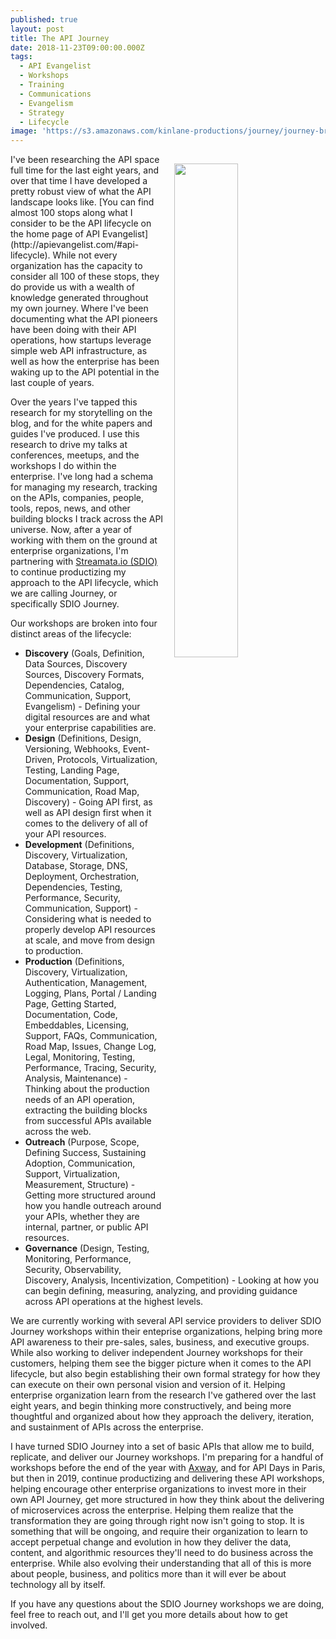 ```yaml
---
published: true
layout: post
title: The API Journey
date: 2018-11-23T09:00:00.000Z
tags:
  - API Evangelist
  - Workshops
  - Training
  - Communications
  - Evangelism
  - Strategy
  - Lifecycle
image: 'https://s3.amazonaws.com/kinlane-productions/journey/journey-bridge.jpg'
---
```

<p><img src="{{ page.image }}" width="45%" align="right" style="padding: 15px;" /></p>I've been researching the API space full time for the last eight years, and over that time I have developed a pretty robust view of what the API landscape looks like. [You can find almost 100 stops along what I consider to be the API lifecycle on the home page of API Evangelist](http://apievangelist.com/#api-lifecycle). While not every organization has the capacity to consider all 100 of these stops, they do provide us with a wealth of knowledge generated throughout my own journey. Where I've been documenting what the API pioneers have been doing with their API operations, how startups leverage simple web API infrastructure, as well as how the enterprise has been waking up to the API potential in the last couple of years.

Over the years I've tapped this research for my storytelling on the blog, and for the white papers and guides I've produced. I use this research to drive my talks at conferences, meetups, and the workshops I do within the enterprise. I've long had a schema for managing my research, tracking on the APIs, companies, people, tools, repos, news, and other building blocks I track across the API universe. Now, after a year of working with them on the ground at enterprise organizations, I'm partnering with [Streamata.io (SDIO)](http://streamdata.io) to continue productizing my approach to the API lifecycle, which we are calling Journey, or specifically SDIO Journey.

Our workshops are broken into four distinct areas of the lifecycle:

- **Discovery** (Goals, Definition, Data Sources, Discovery Sources, Discovery Formats, Dependencies, Catalog, Communication, Support, Evangelism) - Defining your digital resources are and what your enterprise capabilities are.
- **Design** (Definitions, Design, Versioning, Webhooks, Event-Driven, Protocols, Virtualization, Testing, Landing Page, Documentation, Support, Communication, Road Map, Discovery) - Going API first, as well as API design first when it comes to the delivery of all of your API resources.
- **Development** (Definitions, Discovery, Virtualization, Database, Storage, DNS, Deployment, Orchestration, Dependencies, Testing, Performance, Security, Communication, Support) - Considering what is needed to properly develop API resources at scale, and move from design to production.
- **Production** (Definitions, Discovery, Virtualization, Authentication, Management, Logging, Plans, Portal / Landing Page, Getting Started, Documentation, Code, Embeddables, Licensing, Support, FAQs, Communication, Road Map, Issues, Change Log, Legal, Monitoring, Testing, Performance, Tracing, Security, Analysis, Maintenance) - Thinking about the production needs of an API operation, extracting the building blocks from successful APIs available across the web.
- **Outreach** (Purpose, Scope, Defining Success, Sustaining Adoption, Communication, Support, Virtualization, Measurement, Structure) - Getting more structured around how you handle outreach around your APIs, whether they are internal, partner, or public API resources.
- **Governance** (Design, Testing, Monitoring, Performance, Security, Observability, Discovery, Analysis, Incentivization, Competition) - Looking at how you can begin defining, measuring, analyzing, and providing guidance across API operations at the highest levels.

We are currently working with several API service providers to deliver SDIO Journey workshops within their enteprise organizations, helping bring more API awareness to their pre-sales, sales, business, and executive groups. While also working to deliver independent Journey workshops for their customers, helping them see the bigger picture when it comes to the API lifecycle, but also begin establishing their own formal strategy for how they can execute on their own personal vision and version of it. Helping enterprise organization learn from the research I've gathered over the last eight years, and begin thinking more constructively, and being more thoughtful and organized about how they approach the delivery, iteration, and sustainment of APIs across the enterprise.

I have turned SDIO Journey into a set of basic APIs that allow me to build, replicate, and deliver our Journey workshops. I'm preparing for a handful of workshops before the end of the year with <a href="http://axway.com">Axway</a>, and for API Days in Paris, but then in 2019, continue productizing and delivering these API workshops, helping encourage other enterprise organizations to invest more in their own API Journey, get more structured in how they think about the delivering of microservices across the enterprise. Helping them realize that the transformation they are going through right now isn't going to stop. It is something that will be ongoing, and require their organization to learn to accept perpetual change and evolution in how they deliver the data, content, and algorithmic resources they'll need to do business across the enterprise. While also evolving their understanding that all of this is more about people, business, and politics more than it will ever be about technology all by itself.

If you have any questions about the SDIO Journey workshops we are doing, feel free to reach out, and I'll get you more details about how to get involved.
